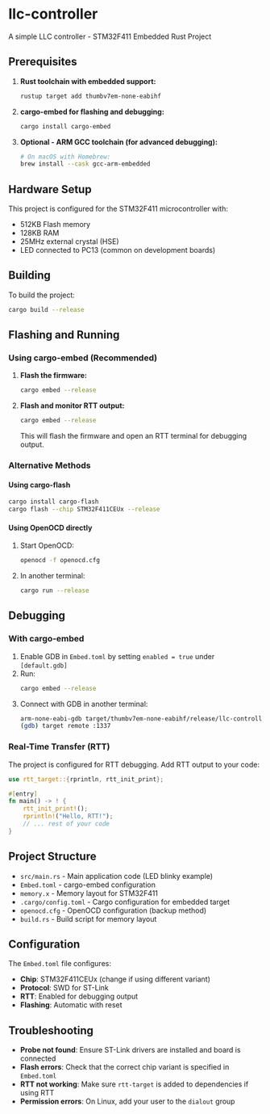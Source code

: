 # llc-controller
A simple LLC controller - STM32F411 Embedded Rust Project

## Prerequisites

1. **Rust toolchain with embedded support:**
   ```bash
   rustup target add thumbv7em-none-eabihf
   ```

2. **cargo-embed for flashing and debugging:**
   ```bash
   cargo install cargo-embed
   ```

3. **Optional - ARM GCC toolchain (for advanced debugging):**
   ```bash
   # On macOS with Homebrew:
   brew install --cask gcc-arm-embedded
   ```

## Hardware Setup

This project is configured for the STM32F411 microcontroller with:
- 512KB Flash memory
- 128KB RAM
- 25MHz external crystal (HSE)
- LED connected to PC13 (common on development boards)

## Building

To build the project:
```bash
cargo build --release
```

## Flashing and Running

### Using cargo-embed (Recommended)

1. **Flash the firmware:**
   ```bash
   cargo embed --release
   ```

2. **Flash and monitor RTT output:**
   ```bash
   cargo embed --release
   ```
   This will flash the firmware and open an RTT terminal for debugging output.

### Alternative Methods

#### Using cargo-flash
```bash
cargo install cargo-flash
cargo flash --chip STM32F411CEUx --release
```

#### Using OpenOCD directly
1. Start OpenOCD:
   ```bash
   openocd -f openocd.cfg
   ```
2. In another terminal:
   ```bash
   cargo run --release
   ```

## Debugging

### With cargo-embed
1. Enable GDB in `Embed.toml` by setting `enabled = true` under `[default.gdb]`
2. Run:
   ```bash
   cargo embed --release
   ```
3. Connect with GDB in another terminal:
   ```bash
   arm-none-eabi-gdb target/thumbv7em-none-eabihf/release/llc-controller
   (gdb) target remote :1337
   ```

### Real-Time Transfer (RTT)
The project is configured for RTT debugging. Add RTT output to your code:
```rust
use rtt_target::{rprintln, rtt_init_print};

#[entry]
fn main() -> ! {
    rtt_init_print!();
    rprintln!("Hello, RTT!");
    // ... rest of your code
}
```

## Project Structure

- `src/main.rs` - Main application code (LED blinky example)
- `Embed.toml` - cargo-embed configuration
- `memory.x` - Memory layout for STM32F411
- `.cargo/config.toml` - Cargo configuration for embedded target
- `openocd.cfg` - OpenOCD configuration (backup method)
- `build.rs` - Build script for memory layout

## Configuration

The `Embed.toml` file configures:
- **Chip**: STM32F411CEUx (change if using different variant)
- **Protocol**: SWD for ST-Link
- **RTT**: Enabled for debugging output
- **Flashing**: Automatic with reset

## Troubleshooting

- **Probe not found**: Ensure ST-Link drivers are installed and board is connected
- **Flash errors**: Check that the correct chip variant is specified in `Embed.toml`
- **RTT not working**: Make sure `rtt-target` is added to dependencies if using RTT
- **Permission errors**: On Linux, add your user to the `dialout` group 
